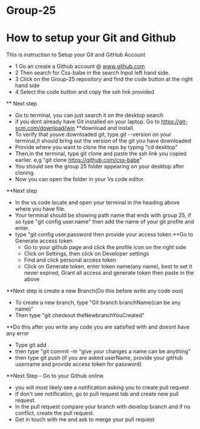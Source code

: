 # Group-25
# How to setup your Git and Github
This is instruction to Setup your Git and GitHub Account
- 1 Go an create a Github account @ www.github.com
- 2 Then search for Css-babe in the search Input left hand side.
- 3 Click on the Group-25 repository and find the code button at the right hand side
- 4 Select the code button and copy the ssh link provided

** Next step
- Go to terminal, you can just search it on the desktop search
- if you dont already have Git installed on your laptop. Go to https://git-scm.com/download/win
        **download and install.
- To verify that youve downloaded git, type git --version on your terminal,it should bring out the version of the git you have downloaded
- Provide where you want to clone the repo by typing "cd desktop"
- Then,in the terminal, type git clone and paste the ssh link you copied earlier. e,g "git clone https://github.com/css-babe"
- You should see the group 25 folder appearing on your desktop after cloning.
- Now you can open the folder in your Vs code editor. 

**Next step
- In the vs code locate and open your terminal in the heading above where you have file.
- Your terminal should be showing path name that ends with group 25, if so type "git config user.name" then add the name of your git profile and enter.
- type "git config user.password then provide your access token
    **Go to Generate access token
    - Go to your github page and click the profile icon on the right side
    - Click on Settings, then click on Developer settings
    - Find and click personal access token
    - Click on Generate token, enter token name(any name), best to set it never expired, Grant all access and generate token then paste in the above

**Next step is create a new Branch(Do this before write any code ooo)
- To create a new branch, type "Git branch branchName(can be any name)"
- Then type "git checkout theNewbranchYouCreated"

**Do this after you write any code you are satisfied with and doesnt have any error
- Type git add .
- then type "git commit -m "give your changes a name can be anything"
- then type git push
(if you are asked userName, provide your gitHub username and provide access token for password)

**Next Step - Go to your Github online
- you will most likely see a notification asking you to create pull request
- if don't see notification, go to pull request tab and create new pull request.
- In the pull request compare your branch with develop branch and if no conflict, create the pull request.
- Get in touch with me and ask to merge your pull request



